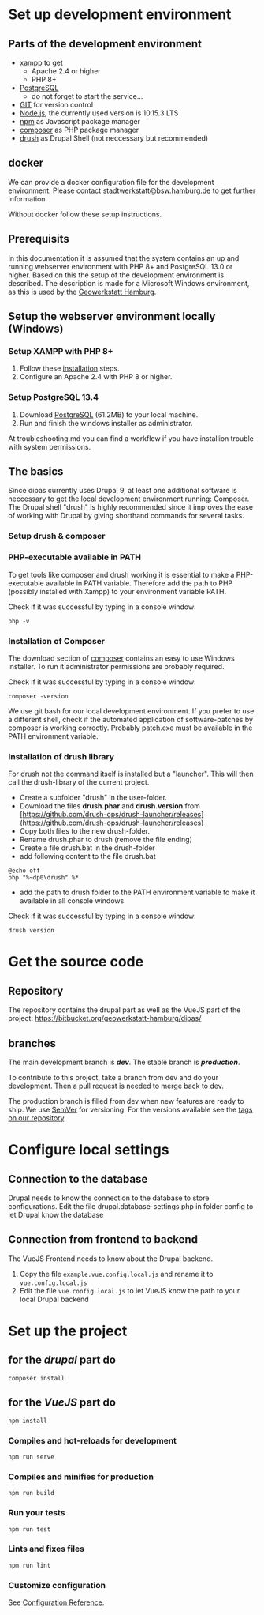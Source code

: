 # Set up development environment

## Parts of the development environment
- [xampp](https://www.apachefriends.org/index.html) to get
    - Apache 2.4 or higher
    - PHP 8+
- [PostgreSQL](https://www.postgresql.org/)
    - do not forget to start the service...
- [GIT](https://git-scm.com/) for version control
- [Node.js](http://nodejs.org/), the currently used version is 10.15.3 LTS
- [npm](https://www.npmjs.com/) as Javascript package manager
- [composer](https://getcomposer.org/) as PHP package manager
- [drush](https://github.com/drush-ops/drush-launcher/releases) as Drupal Shell (not neccessary but recommended)

## docker
We can provide a docker configuration file for the development environment. Please contact stadtwerkstatt@bsw.hamburg.de to get further information.

Without docker follow these setup instructions.


## Prerequisits

In this documentation it is assumed that the system contains an up and running webserver environment with PHP 8+ and PostgreSQL 13.0 or higher.
Based on this the setup of the development environment is described.
The description is made for a Microsoft Windows environment, as this is used by the [Geowerkstatt Hamburg](https://www.hamburg.de/geowerkstatt/).

## Setup the webserver environment locally (Windows)
### Setup XAMPP with PHP 8+

1. Follow these [installation](https://pureinfotech.com/install-xampp-windows-10/#install_xampp_windows10) steps.
2. Configure an Apache 2.4 with PHP 8 or higher.


### Setup PostgreSQL 13.4

1. Download [PostgreSQL](https://www.enterprisedb.com/downloads/postgres-postgresql-downloads) (61.2MB) to your local machine.
2. Run and finish the windows installer as administrator.

At troubleshooting.md you can find a workflow if you have installion trouble with system permissions.


## The basics
Since dipas currently uses Drupal 9, at least one additional software is neccessary to get the local development environment running: Composer.
The Drupal shell "drush" is highly recommended since it improves the ease of working with Drupal by giving shorthand commands for several tasks.

### Setup drush & composer

### PHP-executable available in PATH
To get tools like composer and drush working it is essential to make a PHP-executable available in PATH variable.
Therefore add the path to PHP (possibly installed with Xampp) to your environment variable PATH.

Check if it was successful by typing in a console window:
```
php -v
```


### Installation of Composer
The download section of [composer](https://getcomposer.org/) contains an easy to use Windows installer.
To run it administrator permissions are probably required.

Check if it was successful by typing in a console window:
```
composer -version
```

We use git bash for our local development environment.
If you prefer to use a different shell, check if the automated application of software-patches by composer is working correctly.
Probably patch.exe must be available in the PATH environment variable.

### Installation of drush library

For drush not the command itself is installed but a "launcher". This will then call the drush-library of the current project.

- Create a subfolder "drush" in the user-folder.
- Download the files **drush.phar** and **drush.version** from [https://github.com/drush-ops/drush-launcher/releases](https://github.com/drush-ops/drush-launcher/releases)
- Copy both files to the new drush-folder.
- Rename drush.phar to drush (remove the file ending)
- Create a file drush.bat in the drush-folder
- add following content to the file drush.bat
```
@echo off
php "%~dp0\drush" %*
```
- add the path to drush folder to the PATH environment variable to make it available in all console windows

Check if it was successful by typing in a console window:
```
drush version
```

# Get the source code

## Repository
The repository contains the drupal part as well as the VueJS part of the project: https://bitbucket.org/geowerkstatt-hamburg/dipas/


## branches
The main development branch is ***dev***.
The stable branch is ***production***.

To contribute to this project, take a branch from dev and do your development. Then a pull request is needed to merge back to dev.

The production branch is filled from dev when new features are ready to ship.
We use [SemVer](http://semver.org/) for versioning. For the versions available see the [tags on our repository](https://bitbucket.org/geowerkstatt-hamburg/dipas/commits).


# Configure local settings

## Connection to the database
Drupal needs to know the connection to the database to store configurations.
Edit the file drupal.database-settings.php in folder config to let Drupal know the database

## Connection from frontend to backend
The VueJS Frontend needs to know about the Drupal backend.

1. Copy the file `example.vue.config.local.js` and rename it to `vue.config.local.js`
2. Edit the file `vue.config.local.js` to let VueJS know the path to your local Drupal backend


# Set up the project

## for the ***drupal*** part do
```
composer install
```


## for the ***VueJS*** part do
```
npm install
```

### Compiles and hot-reloads for development
```
npm run serve
```

### Compiles and minifies for production
```
npm run build
```

### Run your tests
```
npm run test
```

### Lints and fixes files
```
npm run lint
```

### Customize configuration
See [Configuration Reference](https://cli.vuejs.org/config/).


